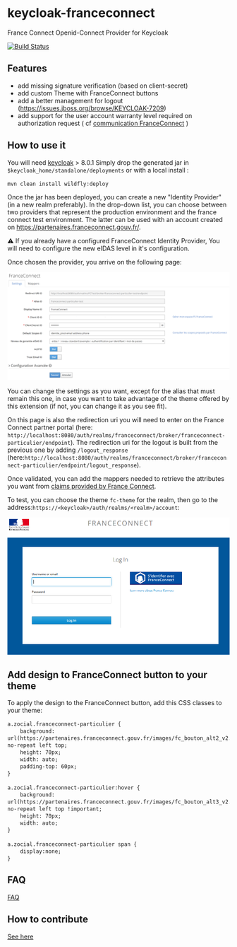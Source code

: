 # keycloak-franceconnect

France Connect Openid-Connect Provider for Keycloak

[![Build Status](https://travis-ci.org/inseefr/Keycloak-FranceConnect.svg?branch=master)](https://travis-ci.org/inseefr/Keycloak-FranceConnect)

## Features

- add missing signature verification (based on client-secret)
- add custom Theme with FranceConnect buttons
- add a better management for logout (https://issues.jboss.org/browse/KEYCLOAK-7209)
- add support for the user account warranty level required on authorization request ( cf [communication FranceConnect](https://dev.entrouvert.org/issues/34448) )

## How to use it

You will need [keycloak](https://www.keycloak.org) > 8.0.1
Simply drop the generated jar in `$keycloak_home/standalone/deployments`
or with a local install :

```
mvn clean install wildfly:deploy
```

Once the jar has been deployed, you can create a new "Identity Provider" (in a new realm preferably). In the drop-down list, you can choose between two providers that represent the production environment and the france connect test environment. The latter can be used with an account created on https://partenaires.franceconnect.gouv.fr/.

:warning: If you already have a configured FranceConnect Identity Provider, You will need to configure the new eIDAS level in it's configuration.

Once chosen the provider, you arrive on the following page:

![Keycloak-fc-conf-provider](/assets/keycloak-fc-conf-provider.PNG)

You can change the settings as you want, except for the alias that must remain this one, in case you want to take advantage of the theme offered by this extension (if not, you can change it as you see fit).

On this page is also the redirection uri you will need to enter on the France Connect partner portal (here: `http://localhost:8080/auth/realms/franceconnect/broker/franceconnect-particulier/endpoint`). The redirection uri for the logout is built from the previous one by adding `/logout_response` (here:`http://localhost:8080/auth/realms/franceconnect/broker/franceconnect-particulier/endpoint/logout_response`).

Once validated, you can add the mappers needed to retrieve the attributes you want from [claims provided by France Connect](https://partenaires.franceconnect.gouv.fr/fcp/profisseur-service).

To test, you can choose the theme `fc-theme` for the realm, then go to the address:`https://<keycloak>/auth/realms/<realm>/account`:

![Keycloak-fc-login](/assets/keycloak-fc-login.PNG)

## Add design to FranceConnect button to your theme

To apply the design to the FranceConnect button, add this CSS classes to your theme:

```
a.zocial.franceconnect-particulier {
    background: url(https://partenaires.franceconnect.gouv.fr/images/fc_bouton_alt2_v2.png) no-repeat left top;
    height: 70px;
    width: auto;
    padding-top: 60px;
}

a.zocial.franceconnect-particulier:hover {
    background: url(https://partenaires.franceconnect.gouv.fr/images/fc_bouton_alt3_v2.png) no-repeat left top !important;
    height: 70px;
    width: auto;
}

a.zocial.franceconnect-particulier span {
    display:none;
}
```

## FAQ

[FAQ](FAQ.md)

## How to contribute

[See here](CONTRIBUTING.en.md)

